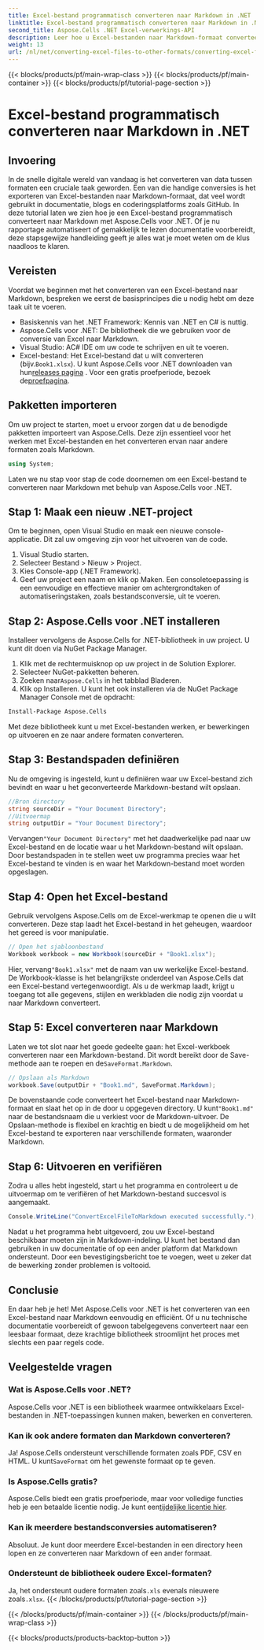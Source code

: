 ```yaml
---
title: Excel-bestand programmatisch converteren naar Markdown in .NET
linktitle: Excel-bestand programmatisch converteren naar Markdown in .NET
second_title: Aspose.Cells .NET Excel-verwerkings-API
description: Leer hoe u Excel-bestanden naar Markdown-formaat converteert met Aspose.Cells voor .NET in deze gedetailleerde, stapsgewijze handleiding. Verhoog de productiviteit met eenvoudige bestandsconversie.
weight: 13
url: /nl/net/converting-excel-files-to-other-formats/converting-excel-file-to-markdown/
---
```


{{< blocks/products/pf/main-wrap-class >}}
{{< blocks/products/pf/main-container >}}
{{< blocks/products/pf/tutorial-page-section >}}

# Excel-bestand programmatisch converteren naar Markdown in .NET

## Invoering

In de snelle digitale wereld van vandaag is het converteren van data tussen formaten een cruciale taak geworden. Een van die handige conversies is het exporteren van Excel-bestanden naar Markdown-formaat, dat veel wordt gebruikt in documentatie, blogs en coderingsplatforms zoals GitHub. In deze tutorial laten we zien hoe je een Excel-bestand programmatisch converteert naar Markdown met Aspose.Cells voor .NET. Of je nu rapportage automatiseert of gemakkelijk te lezen documentatie voorbereidt, deze stapsgewijze handleiding geeft je alles wat je moet weten om de klus naadloos te klaren.
## Vereisten
Voordat we beginnen met het converteren van een Excel-bestand naar Markdown, bespreken we eerst de basisprincipes die u nodig hebt om deze taak uit te voeren.
- Basiskennis van het .NET Framework: Kennis van .NET en C# is nuttig.
- Aspose.Cells voor .NET: De bibliotheek die we gebruiken voor de conversie van Excel naar Markdown.
- Visual Studio: AC# IDE om uw code te schrijven en uit te voeren.
-  Excel-bestand: Het Excel-bestand dat u wilt converteren (bijv.`Book1.xlsx`).
 U kunt Aspose.Cells voor .NET downloaden van hun[releases pagina](https://releases.aspose.com/cells/net/) . Voor een gratis proefperiode, bezoek de[proefpagina](https://releases.aspose.com/).
## Pakketten importeren
Om uw project te starten, moet u ervoor zorgen dat u de benodigde pakketten importeert van Aspose.Cells. Deze zijn essentieel voor het werken met Excel-bestanden en het converteren ervan naar andere formaten zoals Markdown.
```csharp
using System;
```

Laten we nu stap voor stap de code doornemen om een Excel-bestand te converteren naar Markdown met behulp van Aspose.Cells voor .NET.
## Stap 1: Maak een nieuw .NET-project
Om te beginnen, open Visual Studio en maak een nieuwe console-applicatie. Dit zal uw omgeving zijn voor het uitvoeren van de code.
1. Visual Studio starten.
2. Selecteer Bestand > Nieuw > Project.
3. Kies Console-app (.NET Framework).
4. Geef uw project een naam en klik op Maken.
Een consoletoepassing is een eenvoudige en effectieve manier om achtergrondtaken of automatiseringstaken, zoals bestandsconversie, uit te voeren.
## Stap 2: Aspose.Cells voor .NET installeren
Installeer vervolgens de Aspose.Cells for .NET-bibliotheek in uw project. U kunt dit doen via NuGet Package Manager.
1. Klik met de rechtermuisknop op uw project in de Solution Explorer.
2. Selecteer NuGet-pakketten beheren.
3.  Zoeken naar`Aspose.Cells` in het tabblad Bladeren.
4. Klik op Installeren.
U kunt het ook installeren via de NuGet Package Manager Console met de opdracht:
```bash
Install-Package Aspose.Cells
```
Met deze bibliotheek kunt u met Excel-bestanden werken, er bewerkingen op uitvoeren en ze naar andere formaten converteren.
## Stap 3: Bestandspaden definiëren
Nu de omgeving is ingesteld, kunt u definiëren waar uw Excel-bestand zich bevindt en waar u het geconverteerde Markdown-bestand wilt opslaan.
```csharp
//Bron directory
string sourceDir = "Your Document Directory";
//Uitvoermap
string outputDir = "Your Document Directory";
```
 Vervangen`"Your Document Directory"` met het daadwerkelijke pad naar uw Excel-bestand en de locatie waar u het Markdown-bestand wilt opslaan.
Door bestandspaden in te stellen weet uw programma precies waar het Excel-bestand te vinden is en waar het Markdown-bestand moet worden opgeslagen.
## Stap 4: Open het Excel-bestand
Gebruik vervolgens Aspose.Cells om de Excel-werkmap te openen die u wilt converteren. Deze stap laadt het Excel-bestand in het geheugen, waardoor het gereed is voor manipulatie.
```csharp
// Open het sjabloonbestand
Workbook workbook = new Workbook(sourceDir + "Book1.xlsx");
```
 Hier, vervang`"Book1.xlsx"` met de naam van uw werkelijke Excel-bestand. De Workbook-klasse is het belangrijkste onderdeel van Aspose.Cells dat een Excel-bestand vertegenwoordigt.
Als u de werkmap laadt, krijgt u toegang tot alle gegevens, stijlen en werkbladen die nodig zijn voordat u naar Markdown converteert.
## Stap 5: Excel converteren naar Markdown
 Laten we tot slot naar het goede gedeelte gaan: het Excel-werkboek converteren naar een Markdown-bestand. Dit wordt bereikt door de Save-methode aan te roepen en de`SaveFormat.Markdown`.
```csharp
// Opslaan als Markdown
workbook.Save(outputDir + "Book1.md", SaveFormat.Markdown);
```
 De bovenstaande code converteert het Excel-bestand naar Markdown-formaat en slaat het op in de door u opgegeven directory. U kunt`"Book1.md"` naar de bestandsnaam die u verkiest voor de Markdown-uitvoer.
De Opslaan-methode is flexibel en krachtig en biedt u de mogelijkheid om het Excel-bestand te exporteren naar verschillende formaten, waaronder Markdown.
## Stap 6: Uitvoeren en verifiëren
Zodra u alles hebt ingesteld, start u het programma en controleert u de uitvoermap om te verifiëren of het Markdown-bestand succesvol is aangemaakt.
```csharp
Console.WriteLine("ConvertExcelFileToMarkdown executed successfully.");
```
Nadat u het programma hebt uitgevoerd, zou uw Excel-bestand beschikbaar moeten zijn in Markdown-indeling. U kunt het bestand dan gebruiken in uw documentatie of op een ander platform dat Markdown ondersteunt.
Door een bevestigingsbericht toe te voegen, weet u zeker dat de bewerking zonder problemen is voltooid.
## Conclusie
En daar heb je het! Met Aspose.Cells voor .NET is het converteren van een Excel-bestand naar Markdown eenvoudig en efficiënt. Of u nu technische documentatie voorbereidt of gewoon tabelgegevens converteert naar een leesbaar formaat, deze krachtige bibliotheek stroomlijnt het proces met slechts een paar regels code. 
## Veelgestelde vragen
### Wat is Aspose.Cells voor .NET?  
Aspose.Cells voor .NET is een bibliotheek waarmee ontwikkelaars Excel-bestanden in .NET-toepassingen kunnen maken, bewerken en converteren.
### Kan ik ook andere formaten dan Markdown converteren?  
 Ja! Aspose.Cells ondersteunt verschillende formaten zoals PDF, CSV en HTML. U kunt`SaveFormat` om het gewenste formaat op te geven.
### Is Aspose.Cells gratis?  
 Aspose.Cells biedt een gratis proefperiode, maar voor volledige functies heb je een betaalde licentie nodig. Je kunt een[tijdelijke licentie hier](https://purchase.aspose.com/temporary-license/).
### Kan ik meerdere bestandsconversies automatiseren?  
Absoluut. Je kunt door meerdere Excel-bestanden in een directory heen lopen en ze converteren naar Markdown of een ander formaat.
### Ondersteunt de bibliotheek oudere Excel-formaten?  
 Ja, het ondersteunt oudere formaten zoals`.xls` evenals nieuwere zoals`.xlsx`.
{{< /blocks/products/pf/tutorial-page-section >}}

{{< /blocks/products/pf/main-container >}}
{{< /blocks/products/pf/main-wrap-class >}}

{{< blocks/products/products-backtop-button >}}
